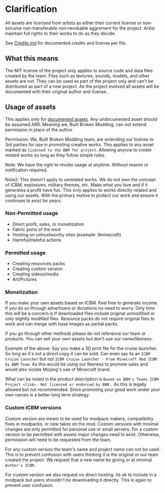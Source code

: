 # Clarification

All assets are licensed from artists as either their current license or non-exlusive non-transferable non-revokable aggrement for the project. Artist
maintain full rights to their works to do as they decide.

See [Credits.md](Credits.md) for documented credits and license per file.

## What this means

The MIT license of the project only applies to source code and data files created by the team. Files such as textures, sounds, models, and other
assets are not. They can be used as part of the project only and can't be distributed as part of a new project. As the project evolved all assets will
be documented with their original author and license.

## Usage of assets

This applies only for [documented assets](Credits.md). Any undocumented asset should be assumed ARR. Meaning we, Built Broken Modding, can not extend
permission in place of the author.

Permission: We, Built Broken Modding team, are extending our license to 3rd parties for use in promoting creative works. This applies to any asset
marked as `licensed to the BBM for project`. Allowing anyone to create related works so long as they follow simple rules.

Note: We have the right to revoke usage at anytime. Without reason or notification required.

Note2: This doesn't apply to unrelated works. We do not own the concept of ICBM, explosives, military themes, etc. Make what you love and if it
generates a profit have fun. This only applies to works directly related and using our assets. With the primary motive to protect our work and ensure
it continues to exist for years.

### Non-Permitted usage

* Direct profit, sales, or monetization
* Fabric ports of the mod
* Hosting on untrustworthy sites (example: 9minecraft)
* Harmful/Hateful actions

### Permitted usage

* Creating resources packs
* Creating custom version
* Creating videos/media
* Art/Pictures

### Monetization

If you make your own assets based on ICBM. Feel free to generate income. If you do so through advertisers or donations no need to worry. Only time
this will be a concern is if downloaded files include original unmodified or only slightly modified files. Resource packs do not require original
files to work and can merge with base images as partial packs.

If you go through other methods please do not reference our team or products. You can sell your own assets but don't use our name/likeness.

Example of the above: Say you make a 3D print file for the cruise launcher. So long as it's not a direct copy it can be sold. Can even say its
an `ICBM Cruise Launcher` but not `ICBM Cruise Launcher - From Minecraft Mod ICBM by BBM Team`. As this would be using our likeness to promote sales
and would also violate Mojang's use of Minecraft brand.

What can be noted in the product description is `Based on BBM's Teams ICBM Project <link>. Not licensed or endorced by BBM.`. As this is legally
allowed but not recommended. Since promoting your good work under your own names is a better long term strategy.

### Custom ICBM versions

Custom version are meant to be used for modpack makers, compatibility fixes in modpacks, or new takes on the mod. Custom versions with minimal changes
are only permitted for personal use or small servers. For a custom version to be permitted with assets major changes need to exist. Otherwise,
permission will need to be requested from the team.

For any custom version the team's name and project name can not be used. This is to prevent confusion with users thinking it is the original or our
team created the project. We request that a new name be giving or at minimal `Author's ICBM`.

For custom version we also request no direct hosting. Its ok to include in a modpack but users shouldn't be downloading it directly. This is again to
prevent user confusion.

